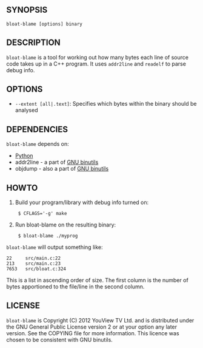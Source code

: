 ## SYNOPSIS

    bloat-blame [options] binary

## DESCRIPTION

`bloat-blame` is a tool for working out how many bytes each line of source code
takes up in a C++ program.  It uses `addr2line` and `readelf` to parse debug
info.

## OPTIONS

 * `--extent [all|.text]`:
   Specifies which bytes within the binary should be analysed

## DEPENDENCIES

`bloat-blame` depends on:

 * [Python](http://python.org/)
 * addr2line - a part of [GNU binutils](http://www.gnu.org/software/binutils/)
 * objdump - also a part of [GNU binutils](http://www.gnu.org/software/binutils/)

## HOWTO

1. Build your program/library with debug info turned on:

        $ CFLAGS='-g' make

2. Run bloat-blame on the resulting binary:

        $ bloat-blame ./myprog

`bloat-blame` will output something like:

    22     src/main.c:22
    213    src/main.c:23
    7653   src/bloat.c:324

This is a list in ascending order of size.  The first column is the number of
bytes apportioned to the file/line in the second column.

## LICENSE

`bloat-blame` is Copyright (C) 2012 YouView TV Ltd. and is distributed under
the GNU General Public License version 2 or at your option any later version.
See the COPYING file for more information.  This licence was chosen to be
consistent with GNU binutils.
